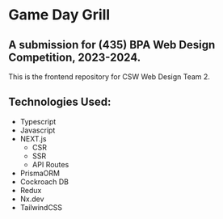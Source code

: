 # Game Day Grill
## A submission for (435) BPA Web Design Competition, 2023-2024.

This is the frontend repository for CSW Web Design Team 2.

## Technologies Used:

- Typescript
- Javascript
- NEXT.js
    - CSR
    - SSR
    - API Routes
- PrismaORM
- Cockroach DB
- Redux
- Nx.dev
- TailwindCSS
